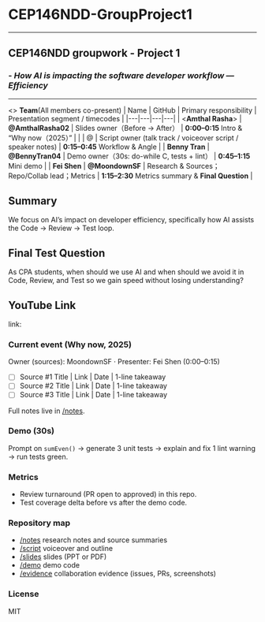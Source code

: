 # **CEP146NDD-GroupProject1**

---
## CEP146NDD groupwork - Project 1 
### - *How AI is impacting the software developer workflow — Efficiency*

---
<>
**Team**(All members co-present)
| Name | GitHub | Primary responsibility | Presentation segment / timecodes |
|---|---|---|---|
| <**Amthal Rasha**> | **@AmthalRasha02** | Slides owner（Before → After） | **0:00–0:15** Intro & “Why now（2025）” |
| <Name B> | @<idB> | Script owner (talk track / voiceover script / speaker notes) | **0:15–0:45** Workflow & Angle |
| **Benny Tran** | **@BennyTran04** | Demo owner（30s: do-while C, tests + lint） | **0:45–1:15** Mini demo |
| **Fei Shen** | **@MoondownSF** | Research & Sources；Repo/Collab lead；Metrics | **1:15–2:30** Metrics summary & **Final Question** |

## Summary
We focus on AI’s impact on developer efficiency, specifically how AI assists the Code → Review → Test loop.

## Final Test Question
As CPA students, when should we use AI and when should we avoid it in Code, Review, and Test so we gain speed without losing understanding?

## YouTube Link
link:

### Current event (Why now, 2025)
Owner (sources): MoondownSF · Presenter: Fei Shen (0:00–0:15)

- [ ] Source #1 Title | Link | Date | 1-line takeaway
- [ ] Source #2 Title | Link | Date | 1-line takeaway
- [ ] Source #3 Title | Link | Date | 1-line takeaway

Full notes live in [/notes](./notes).

### Demo (30s)
Prompt on `sumEven()` → generate 3 unit tests → explain and fix 1 lint warning → run tests green.

### Metrics
- Review turnaround (PR open to approved) in this repo.
- Test coverage delta before vs after the demo code.


### Repository map
- [/notes](./notes) research notes and source summaries  
- [/script](./script) voiceover and outline  
- [/slides](./slides) slides (PPT or PDF)  
- [/demo](./demo) demo code  
- [/evidence](./evidence) collaboration evidence (issues, PRs, screenshots)

### License
MIT
